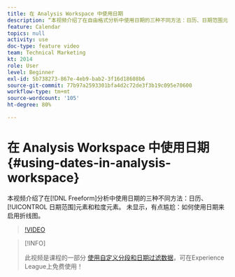 ```yaml
---
title: 在 Analysis Workspace 中使用日期
description: “本视频介绍了在自由格式分析中使用日期的三种不同方法：日历、日期范围元素和粒度元素。 未显示，有点尴尬：如何使用日期来启用折线图。 “
feature: Calendar
topics: null
activity: use
doc-type: feature video
team: Technical Marketing
kt: 2014
role: User
level: Beginner
exl-id: 5b738273-867e-4eb9-bab2-3f16d18608b6
source-git-commit: 77b97a2593301bfa4d2c72de3f3b19c095e70600
workflow-type: tm+mt
source-wordcount: '105'
ht-degree: 80%

---
```


# 在 Analysis Workspace 中使用日期 {#using-dates-in-analysis-workspace}

本视频介绍了在[!DNL Freeform]分析中使用日期的三种不同方法：日历、[!UICONTROL 日期范围]元素和粒度元素。 未显示，有点尴尬：如何使用日期来启用折线图。

>[!VIDEO](https://video.tv.adobe.com/v/24136/?quality=12)

>[!INFO]
>
> 此视频是课程的一部分 [使用自定义分段和日期过滤数据](https://experienceleague.adobe.com/?recommended=Analytics-U-1-2021.1.filterdata)，可在Experience League上免费使用！